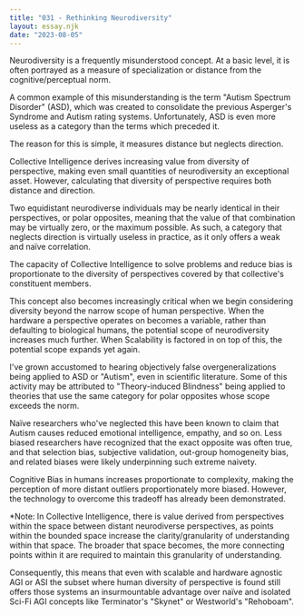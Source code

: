 ```yaml
---
title: "031 - Rethinking Neurodiversity"
layout: essay.njk
date: "2023-08-05"
---
```


Neurodiversity is a frequently misunderstood concept. At a basic level, it is often portrayed as a measure of specialization or distance from the cognitive/perceptual norm.

A common example of this misunderstanding is the term "Autism Spectrum Disorder" (ASD), which was created to consolidate the previous Asperger's Syndrome and Autism rating systems. Unfortunately, ASD is even more useless as a category than the terms which preceded it.

The reason for this is simple, it measures distance but neglects direction.

Collective Intelligence derives increasing value from diversity of perspective, making even small quantities of neurodiversity an exceptional asset. However, calculating that diversity of perspective requires both distance and direction.

Two equidistant neurodiverse individuals may be nearly identical in their perspectives, or polar opposites, meaning that the value of that combination may be virtually zero, or the maximum possible. As such, a category that neglects direction is virtually useless in practice, as it only offers a weak and naïve correlation.

The capacity of Collective Intelligence to solve problems and reduce bias is proportionate to the diversity of perspectives covered by that collective's constituent members.

This concept also becomes increasingly critical when we begin considering diversity beyond the narrow scope of human perspective. When the hardware a perspective operates on becomes a variable, rather than defaulting to biological humans, the potential scope of neurodiversity increases much further. When Scalability is factored in on top of this, the potential scope expands yet again.

I've grown accustomed to hearing objectively false overgeneralizations being applied to ASD or "Autism", even in scientific literature. Some of this activity may be attributed to "Theory-induced Blindness" being applied to theories that use the same category for polar opposites whose scope exceeds the norm.

Naïve researchers who've neglected this have been known to claim that Autism causes reduced emotional intelligence, empathy, and so on. Less biased researchers have recognized that the exact opposite was often true, and that selection bias, subjective validation, out-group homogeneity bias, and related biases were likely underpinning such extreme naivety.

Cognitive Bias in humans increases proportionate to complexity, making the perception of more distant outliers proportionately more biased. However, the technology to overcome this tradeoff has already been demonstrated.

\*Note: In Collective Intelligence, there is value derived from perspectives within the space between distant neurodiverse perspectives, as points within the bounded space increase the clarity/granularity of understanding within that space. The broader that space becomes, the more connecting points within it are required to maintain this granularity of understanding.

Consequently, this means that even with scalable and hardware agnostic AGI or ASI the subset where human diversity of perspective is found still offers those systems an insurmountable advantage over naïve and isolated Sci-Fi AGI concepts like Terminator's "Skynet" or Westworld's "Rehoboam".
